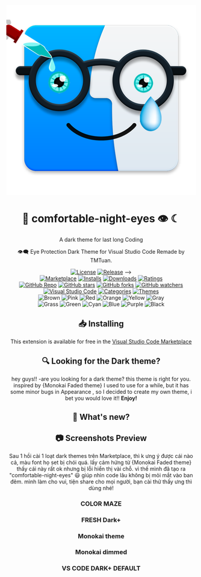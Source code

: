 <div align="center">

[![LOGO](https://raw.githubusercontent.com/boykensoidong/comfortable-night-eyes-theme/main/images/night-eyes.png)](https://marketplace.visualstudio.com/items/TMTuan.comfortable-night-eyes)

# 🌌 comfortable-night-eyes 👁 ☾
A dark theme for last long Coding


👁️‍🗨️ Eye Protection Dark Theme for Visual Studio Code Remade by TMTuan.

<!-- VSCode Marketplace：[https://marketplace.visualstudio.com/items/IKKI2000.ikki-vscode-light-theme](https://marketplace.visualstudio.com/items/TMTuan.comfortable-night-eyes)

GitHub Repo: [https://github.com/boykensoidong/comfortable-night-eyes-theme/](https://github.com/boykensoidong/comfortable-night-eyes-theme/) -->

[![License](https://img.shields.io/github/license/boykensoidong/comfortable-night-eyes-theme.svg)](https://github.com/boykensoidong/comfortable-night-eyes-theme/blob/main/LICENSE.txt)
[![Release](https://img.shields.io/visual-studio-marketplace/v/TMTuan.comfortable-night-eyes)](https://github.com/boykensoidong/comfortable-night-eyes-theme/releases) -->
<br>
[![Marketplace](https://img.shields.io/visual-studio-marketplace/v/TMTuan.comfortable-night-eyes)](https://marketplace.visualstudio.com/items/TMTuan.comfortable-night-eyes)
[![Installs](https://img.shields.io/visual-studio-marketplace/i/TMTuan.comfortable-night-eyes)](https://marketplace.visualstudio.com/items/TMTuan.comfortable-night-eyes)
[![Downloads](https://img.shields.io/visual-studio-marketplace/d/TMTuan.comfortable-night-eyes)](https://marketplace.visualstudio.com/items/TMTuan.comfortable-night-eyes)
[![Ratings](https://img.shields.io/visual-studio-marketplace/stars/TMTuan.comfortable-night-eyes)](https://marketplace.visualstudio.com/items/TMTuan.comfortable-night-eyes)
<br>
[![GitHub Repo](https://img.shields.io/badge/GitHub%20Repo-%20-fff.svg?logo=GitHub&style=social)](https://github.com/boykensoidong/comfortable-night-eyes-theme)
[![GitHub stars](https://img.shields.io/github/stars/boykensoidong/comfortable-night-eyes-theme.svg?style=social)](https://github.com/boykensoidong/comfortable-night-eyes-theme/stargazers)
[![GitHub forks](https://img.shields.io/github/forks/boykensoidong/comfortable-night-eyes-theme.svg?style=social)](https://github.com/boykensoidong/comfortable-night-eyes-theme/network/members)
[![GitHub watchers](https://img.shields.io/github/watchers/boykensoidong/comfortable-night-eyes-theme.svg?style=social)](https://github.com/boykensoidong/comfortable-night-eyes-theme/watchers)
<br>
[![Visual Studio Code](https://img.shields.io/badge/Visual%20Studio%20Code-^1.50.0-007acc.svg?labelColor=fffcf4&logo=Visual-Studio-Code&logoColor=0088d2)](https://code.visualstudio.com/)
[![Categories](https://img.shields.io/badge/Categories-Themes-00c2d1.svg?labelColor=fffcf4&logo=Visual-Studio-Code&logoColor=0088d2)](https://marketplace.visualstudio.com/search?target=VSCode&category=Themes)
[![Themes](https://img.shields.io/badge/Theme-dark-00b5e9.svg?labelColor=fffcf4&logo=Visual-Studio-Code&logoColor=0088d2)](https://marketplace.visualstudio.com/search?target=VSCode&category=Themes&term=Dark)
<br>
![Brown](https://img.shields.io/badge/❀-Brown-c39b8f.svg?labelColor=d9b6ac)
![Pink](https://img.shields.io/badge/❀-Pink-d770ad.svg?labelColor=ec87c0)
![Red](https://img.shields.io/badge/❀-Red-da4453.svg?labelColor=ed5565)
![Orange](https://img.shields.io/badge/❀-Orange-ff9800.svg?labelColor=ffb74d)
![Yellow](https://img.shields.io/badge/❀-Yellow-f6bb42.svg?labelColor=ffce54)
![Gray](https://img.shields.io/badge/❀-Gray-aab2bd.svg?labelColor=ccd1d9)
<br>
![Grass](https://img.shields.io/badge/❀-Grass-8cc152.svg?labelColor=a0d468)
![Green](https://img.shields.io/badge/❀-Green-37bc9b.svg?labelColor=48cfad)
![Cyan](https://img.shields.io/badge/❀-Cyan-3bafda.svg?labelColor=4fc1e9)
![Blue](https://img.shields.io/badge/❀-Blue-4a89dc.svg?labelColor=5d9cec)
![Purple](https://img.shields.io/badge/❀-Purple-967adc.svg?labelColor=ac92ec)
![Black](https://img.shields.io/badge/❀-Black-434a54.svg?labelColor=656d78)

## 📥 Installing

This extension is available for free in the [Visual Studio Code Marketplace](https://marketplace.visualstudio.com/search?target=VSCode&category=Themes&term=IKKI)

## 🔍 Looking for the Dark theme?

hey guys!!
-are you looking for a dark theme? this theme is right for you.
inspired by {Monokai Faded theme} I used to use for a while, but it has some minor bugs in Appearance , so I decided to create my own theme, i bet you would love it!! 
**Enjoy!**

## 🌟 What's new?

<!-- Click here to go to the [Changelog](https://github.com/boykensoidong/comfortable-night-eyes-theme/CHANGELOG.md) -->

## 📷 Screenshots Preview
Sau 1 hồi cài 1 loạt dark themes trên Marketplace, thì k ưng ý được cái nào cả, màu font họ set bị chói quá.
lấy cảm hứng từ {Monokai Faded theme} thấy cái này rất ok nhưng bị lỗi hiển thị vài chỗ.
vì thế mình đã tạo ra "comfortable-night-eyes" 😃 giúp nhìn code lâu không bị mỏi mắt vào ban đêm.
mình làm cho vui, tiện share cho mọi người, bạn cài thử thấy ưng thì dùng nhé! 

### COLOR MAZE

### FRESH Dark+
  
### Monokai theme

### Monokai dimmed
  
### VS CODE DARK+ DEFAULT





</div>
